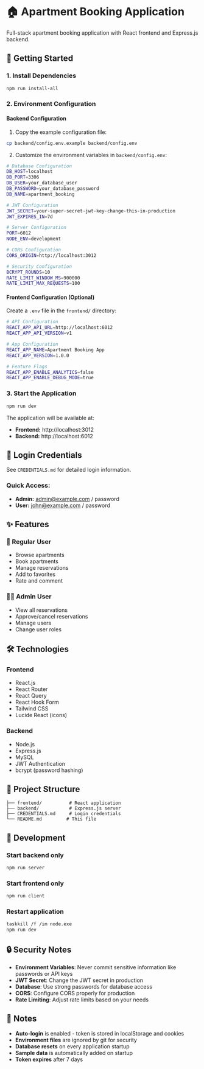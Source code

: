 # 🏠 Apartment Booking Application

Full-stack apartment booking application with React frontend and Express.js backend.

## 🚀 Getting Started

### 1. Install Dependencies
```bash
npm run install-all
```

### 2. Environment Configuration

#### Backend Configuration
1. Copy the example configuration file:
```bash
cp backend/config.env.example backend/config.env
```

2. Customize the environment variables in `backend/config.env`:

```bash
# Database Configuration
DB_HOST=localhost
DB_PORT=3306
DB_USER=your_database_user
DB_PASSWORD=your_database_password
DB_NAME=apartment_booking

# JWT Configuration
JWT_SECRET=your-super-secret-jwt-key-change-this-in-production
JWT_EXPIRES_IN=7d

# Server Configuration
PORT=6012
NODE_ENV=development

# CORS Configuration
CORS_ORIGIN=http://localhost:3012

# Security Configuration
BCRYPT_ROUNDS=10
RATE_LIMIT_WINDOW_MS=900000
RATE_LIMIT_MAX_REQUESTS=100
```

#### Frontend Configuration (Optional)
Create a `.env` file in the `frontend/` directory:

```bash
# API Configuration
REACT_APP_API_URL=http://localhost:6012
REACT_APP_API_VERSION=v1

# App Configuration
REACT_APP_NAME=Apartment Booking App
REACT_APP_VERSION=1.0.0

# Feature Flags
REACT_APP_ENABLE_ANALYTICS=false
REACT_APP_ENABLE_DEBUG_MODE=true
```

### 3. Start the Application
```bash
npm run dev
```

The application will be available at:
- **Frontend:** http://localhost:3012
- **Backend:** http://localhost:6012

## 🔐 Login Credentials

See `CREDENTIALS.md` for detailed login information.

### Quick Access:
- **Admin:** admin@example.com / password
- **User:** john@example.com / password

## ✨ Features

### 👤 Regular User
- Browse apartments
- Book apartments
- Manage reservations
- Add to favorites
- Rate and comment

### 👨‍💼 Admin User
- View all reservations
- Approve/cancel reservations
- Manage users
- Change user roles

## 🛠️ Technologies

### Frontend
- React.js
- React Router
- React Query
- React Hook Form
- Tailwind CSS
- Lucide React (icons)

### Backend
- Node.js
- Express.js
- MySQL
- JWT Authentication
- bcrypt (password hashing)

## 📁 Project Structure

```
├── frontend/          # React application
├── backend/           # Express.js server
├── CREDENTIALS.md     # Login credentials
└── README.md         # This file
```

## 🔧 Development

### Start backend only
```bash
npm run server
```

### Start frontend only
```bash
npm run client
```

### Restart application
```bash
taskkill /f /im node.exe
npm run dev
```

## 🔒 Security Notes

- **Environment Variables**: Never commit sensitive information like passwords or API keys
- **JWT Secret**: Change the JWT secret in production
- **Database**: Use strong passwords for database access
- **CORS**: Configure CORS properly for production
- **Rate Limiting**: Adjust rate limits based on your needs

## 📝 Notes

- **Auto-login** is enabled - token is stored in localStorage and cookies
- **Environment files** are ignored by git for security
- **Database resets** on every application startup
- **Sample data** is automatically added on startup
- **Token expires** after 7 days 